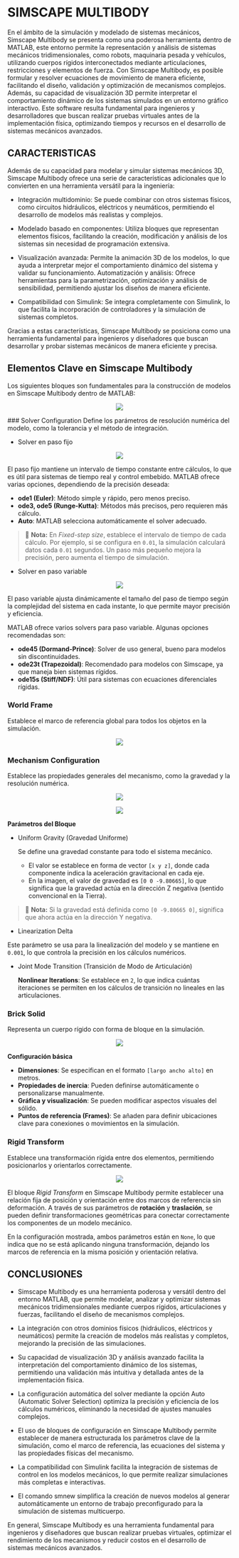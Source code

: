 # SIMSCAPE MULTIBODY

En el ámbito de la simulación y modelado de sistemas mecánicos, Simscape Multibody se presenta como una poderosa herramienta dentro de MATLAB, este entorno permite la representación y análisis de sistemas mecánicos tridimensionales, como robots, maquinaria pesada y vehículos, utilizando cuerpos rígidos interconectados mediante articulaciones, restricciones y elementos de fuerza. Con Simscape Multibody, es posible formular y resolver ecuaciones de movimiento de manera eficiente, facilitando el diseño, validación y optimización de mecanismos complejos. Además, su capacidad de visualización 3D permite interpretar el comportamiento dinámico de los sistemas simulados en un entorno gráfico interactivo. Este software resulta fundamental para ingenieros y desarrolladores que buscan realizar pruebas virtuales antes de la implementación física, optimizando tiempos y recursos en el desarrollo de sistemas mecánicos avanzados.

## CARACTERISTICAS

Además de su capacidad para modelar y simular sistemas mecánicos 3D, Simscape Multibody ofrece una serie de características adicionales que lo convierten en una herramienta versátil para la ingeniería:

* Integración multidominio: Se puede combinar con otros sistemas físicos, como circuitos hidráulicos, eléctricos y neumáticos, permitiendo el desarrollo de modelos más realistas y complejos.

* Modelado basado en componentes: Utiliza bloques que representan elementos físicos, facilitando la creación, modificación y análisis de los sistemas sin necesidad de programación extensiva.

* Visualización avanzada: Permite la animación 3D de los modelos, lo que ayuda a interpretar mejor el comportamiento dinámico del sistema y validar su funcionamiento.
Automatización y análisis: Ofrece herramientas para la parametrización, optimización y análisis de sensibilidad, permitiendo ajustar los diseños de manera eficiente.

* Compatibilidad con Simulink: Se integra completamente con Simulink, lo que facilita la incorporación de controladores y la simulación de sistemas completos.

Gracias a estas características, Simscape Multibody se posiciona como una herramienta fundamental para ingenieros y diseñadores que buscan desarrollar y probar sistemas mecánicos de manera eficiente y precisa.

## Elementos Clave en Simscape Multibody

Los siguientes bloques son fundamentales para la construcción de modelos en Simscape Multibody dentro de MATLAB:

<p align="center">
  <img src="https://github.com/Evellyn27/Apuntes-Control-de-Movimiento/blob/672abf7cffd30f356361f325c8f67f83f169805a/Imagenes/Sistema.png">
</p>
### Solver Configuration
Define los parámetros de resolución numérica del modelo, como la tolerancia y el método de integración.

* Solver en paso fijo

<p align="center">
  <img src="https://github.com/Evellyn27/Apuntes-Control-de-Movimiento/blob/c705a0c17d2775a278025cd4e166906a85fdfb2f/Imagenes/Captura%20de%20pantalla%202025-03-06%20001531.png">
</p>
  
  El paso fijo mantiene un intervalo de tiempo constante entre cálculos, lo que es útil para sistemas de tiempo real y control embebido. MATLAB ofrece varias opciones, dependiendo de la precisión deseada:
  
  - **ode1 (Euler)**: Método simple y rápido, pero menos preciso.
  - **ode3, ode5 (Runge-Kutta)**: Métodos más precisos, pero requieren más cálculo.
  - **Auto**: MATLAB selecciona automáticamente el solver adecuado.

> 📌 **Nota:** En *Fixed-step size*, establece el intervalo de tiempo de cada cálculo. Por ejemplo, si se configura en `0.01`, la simulación calculará datos cada `0.01` segundos. Un paso más pequeño mejora la precisión, pero aumenta el tiempo de simulación.

* Solver en paso variable

<p align="center">
  <img src="https://github.com/Evellyn27/Apuntes-Control-de-Movimiento/blob/e8037c9f73f57638e6e4eb322ec289ccc8571e90/Imagenes/Captura%20de%20pantalla%202025-03-06%20001947.png">
</p>

  El paso variable ajusta dinámicamente el tamaño del paso de tiempo según la complejidad del sistema en cada instante, lo que permite mayor precisión y eficiencia.

  MATLAB ofrece varios solvers para paso variable. Algunas opciones recomendadas son:
  - **ode45 (Dormand-Prince)**: Solver de uso general, bueno para modelos sin discontinuidades.
  - **ode23t (Trapezoidal)**: Recomendado para modelos con Simscape, ya que maneja bien sistemas rígidos.
  - **ode15s (Stiff/NDF)**: Útil para sistemas con ecuaciones diferenciales rígidas.

### World Frame
Establece el marco de referencia global para todos los objetos en la simulación.

<p align="center">
  <img src="https://github.com/Evellyn27/Apuntes-Control-de-Movimiento/blob/5f80afc4c24e07f42689474028f0449b7c739a39/Imagenes/Captura%20de%20pantalla%202025-03-06%20002101.png">
</p>

### Mechanism Configuration
Establece las propiedades generales del mecanismo, como la gravedad y la resolución numérica.

<p align="center">
  <img src="https://github.com/Evellyn27/Apuntes-Control-de-Movimiento/blob/672abf7cffd30f356361f325c8f67f83f169805a/Imagenes/Sistema.png">
</p>

<p align="center">
  <img src="https://github.com/Evellyn27/Apuntes-Control-de-Movimiento/blob/f9216829f984d19bf71b95f49846216a98410b2d/Imagenes/Captura%20de%20pantalla%202025-03-06%20002347.png">
</p>

**Parámetros del Bloque**
* Uniform Gravity (Gravedad Uniforme)

  Se define una gravedad constante para todo el sistema mecánico.
  - El valor se establece en forma de vector `[x y z]`, donde cada componente indica la aceleración gravitacional en cada eje.
  - En la imagen, el valor de gravedad es `[0 0 -9.80665]`, lo que significa que la gravedad actúa en la dirección Z negativa (sentido convencional en la Tierra).
    
> 📌 **Nota:** Si la gravedad está definida como `[0 -9.80665 0]`, significa que ahora actúa en la dirección Y negativa.

* Linearization Delta
  
Este parámetro se usa para la linealización del modelo y se mantiene en `0.001`, lo que controla la precisión en los cálculos numéricos.

* Joint Mode Transition (Transición de Modo de Articulación)

  **Nonlinear Iterations**: Se establece en `2`, lo que indica cuántas iteraciones se permiten en los cálculos de transición no lineales en las articulaciones.

### Brick Solid
Representa un cuerpo rígido con forma de bloque en la simulación.

<p align="center">
  <img src="https://github.com/Evellyn27/Apuntes-Control-de-Movimiento/blob/672abf7cffd30f356361f325c8f67f83f169805a/Imagenes/Sistema.png">
</p>

**Configuración básica**
- **Dimensiones**: Se especifican en el formato `[largo ancho alto]` en metros.
- **Propiedades de inercia**: Pueden definirse automáticamente o personalizarse manualmente.
- **Gráfica y visualización**: Se pueden modificar aspectos visuales del sólido.
- **Puntos de referencia (Frames)**: Se añaden para definir ubicaciones clave para conexiones o movimientos en la simulación.

### Rigid Transform
Establece una transformación rígida entre dos elementos, permitiendo posicionarlos y orientarlos correctamente.

<p align="center">
  <img src="https://github.com/Evellyn27/Apuntes-Control-de-Movimiento/blob/672abf7cffd30f356361f325c8f67f83f169805a/Imagenes/Sistema.png">
</p>

El bloque *Rigid Transform* en Simscape Multibody permite establecer una relación fija de posición y orientación entre dos marcos de referencia sin deformación. A través de sus parámetros de **rotación** y **traslación**, se pueden definir transformaciones geométricas para conectar correctamente los componentes de un modelo mecánico.

En la configuración mostrada, ambos parámetros están en `None`, lo que indica que no se está aplicando ninguna transformación, dejando los marcos de referencia en la misma posición y orientación relativa.


## CONCLUSIONES

* Simscape Multibody es una herramienta poderosa y versátil dentro del entorno MATLAB, que permite modelar, analizar y optimizar sistemas mecánicos tridimensionales mediante cuerpos rígidos, articulaciones y fuerzas, facilitando el diseño de mecanismos complejos.

* La integración con otros dominios físicos (hidráulicos, eléctricos y neumáticos) permite la creación de modelos más realistas y completos, mejorando la precisión de las simulaciones.

* Su capacidad de visualización 3D y análisis avanzado facilita la interpretación del comportamiento dinámico de los sistemas, permitiendo una validación más intuitiva y detallada antes de la implementación física.

* La configuración automática del solver mediante la opción Auto (Automatic Solver Selection) optimiza la precisión y eficiencia de los cálculos numéricos, eliminando la necesidad de ajustes manuales complejos.

* El uso de bloques de configuración en Simscape Multibody permite establecer de manera estructurada los parámetros clave de la simulación, como el marco de referencia, las ecuaciones del sistema y las propiedades físicas del mecanismo.

* La compatibilidad con Simulink facilita la integración de sistemas de control en los modelos mecánicos, lo que permite realizar simulaciones más completas e interactivas.

* El comando smnew simplifica la creación de nuevos modelos al generar automáticamente un entorno de trabajo preconfigurado para la simulación de sistemas multicuerpo.

En general, Simscape Multibody es una herramienta fundamental para ingenieros y diseñadores que buscan realizar pruebas virtuales, optimizar el rendimiento de los mecanismos y reducir costos en el desarrollo de sistemas mecánicos avanzados.
